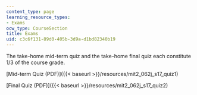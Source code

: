 ```yaml
---
content_type: page
learning_resource_types:
- Exams
ocw_type: CourseSection
title: Exams
uid: c3c6f131-89d0-405b-3d9a-d1bd82340b19
---
```


The take-home mid-term quiz and the take-home final quiz each constitute 1/3 of the course grade.

[Mid-term Quiz (PDF)]({{< baseurl >}}/resources/mit2_062j_s17_quiz1)

[Final Quiz (PDF)]({{< baseurl >}}/resources/mit2_062j_s17_quiz2)